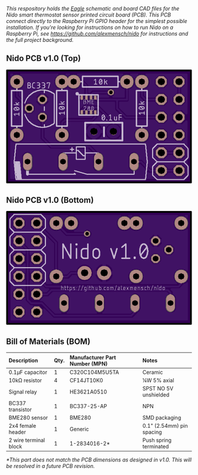 *This respository holds the [Eagle](https://www.autodesk.com/products/eagle/overview) schematic and board CAD files for the Nido smart thermostat sensor printed circuit board (PCB). This PCB connect directly to the Raspberry Pi GPIO header for the simplest possible installation. If you're looking for instructions on how to run Nido on a Raspberry Pi, see https://github.com/alexmensch/nido for instructions and the full project background.*

## Nido PCB v1.0 (Top)

![Nido PCB Top](https://raw.githubusercontent.com/alexmensch/nido-pcb/master/doc/top.png)

## Nido PCB v1.0 (Bottom)

![Nido PCB Bottom](https://raw.githubusercontent.com/alexmensch/nido-pcb/master/doc/bottom.png)

## Bill of Materials (BOM)

Description           | Qty. | Manufacturer Part Number (MPN)| Notes
:---------------------|:-----|:------------------------------|:--------------------
0.1µF capacitor       |1     |C320C104M5U5TA                 |Ceramic
10kΩ resistor         |4     |CF14JT10K0                     |¼W 5% axial
Signal relay          |1     |HE3621A0510                    |SPST NO 5V unshielded
BC337 transistor      |1     |BC337-25-AP                    |NPN
BME280 sensor         |1     |BME280                         |SMD packaging
2x4 female header     |1     |Generic                        |0.1" (2.54mm) pin spacing
2 wire terminal block |1     |1-2834016-2*                   |Push spring terminated

*\*This part does not match the PCB dimensions as designed in v1.0. This will be resolved in a future PCB revision.*
